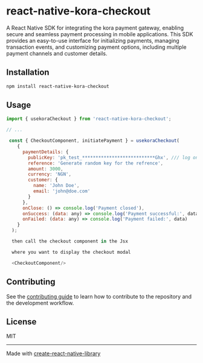 # react-native-kora-checkout

A React Native SDK for integrating the kora payment gateway, enabling secure and seamless payment processing in mobile applications. This SDK provides an easy-to-use interface for initializing payments, managing transaction events, and customizing payment options, including multiple payment channels and customer details.

## Installation

```sh
npm install react-native-kora-checkout
```

## Usage

```js
import { usekoraCheckout } from 'react-native-kora-checkout';

// ...

 const { CheckoutComponent, initiatePayment } = usekoraCheckout(
    {
      paymentDetails: {
        publicKey: 'pk_test_***************************Ghx', /// log on to merchant.korapay.com to get your own APi key
        reference: 'Generate random key for the refrence',
        amount: 3000,
        currency: 'NGN',
        customer: {
          name: 'John Doe',
          email: 'john@doe.com'
        }
      },
      onClose: () => console.log('Payment closed'),
      onSuccess: (data: any) => console.log('Payment successful:', data),
      onFailed: (data: any) => console.log('Payment failed:', data)
    }
  );

  then call the checkout component in the Jsx

  where you want to display the checkout modal

  <CheckoutComponent/>
```

## Contributing

See the [contributing guide](CONTRIBUTING.md) to learn how to contribute to the repository and the development workflow.

## License

MIT

---

Made with [create-react-native-library](https://github.com/callstack/react-native-builder-bob)
